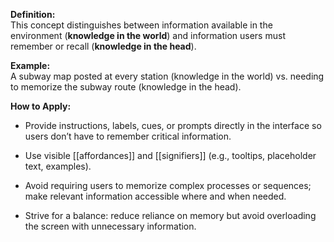 **Definition:**  
This concept distinguishes between information available in the environment (**knowledge in the world**) and information users must remember or recall (**knowledge in the head**).

**Example:**  
A subway map posted at every station (knowledge in the world) vs. needing to memorize the subway route (knowledge in the head).

**How to Apply:**

- Provide instructions, labels, cues, or prompts directly in the interface so users don’t have to remember critical information.
    
- Use visible [[affordances]] and [[signifiers]] (e.g., tooltips, placeholder text, examples).
    
- Avoid requiring users to memorize complex processes or sequences; make relevant information accessible where and when needed.
    
- Strive for a balance: reduce reliance on memory but avoid overloading the screen with unnecessary information.